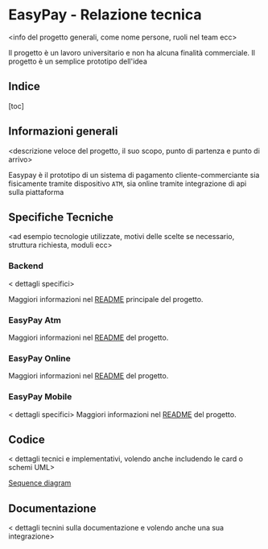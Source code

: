 # EasyPay - Relazione tecnica

<info del progetto generali, come nome persone, ruoli nel team ecc>

 Il progetto è un lavoro universitario e non ha alcuna finalità commerciale. Il progetto è un semplice prototipo dell'idea

## Indice

[toc]

## Informazioni generali

<descrizione veloce del progetto, il suo scopo, punto di partenza  e punto di arrivo>

Easypay è il prototipo di un sistema di pagamento cliente-commerciante sia fisicamente tramite dispositivo `ATM`, sia  online tramite integrazione di api sulla piattaforma 



## Specifiche Tecniche

<ad esempio tecnologie utilizzate, motivi delle scelte se necessario, struttura richiesta, moduli ecc>

### Backend

< dettagli specifici>

Maggiori informazioni nel [README](https://github.com/Seniorsimo/EasyPay/)  principale del progetto.

### EasyPay Atm

Maggiori informazioni nel [README](https://github.com/gmammolo/Easypay-atm)  del progetto.

### EasyPay Online

Maggiori informazioni nel [README](https://github.com/gmammolo/EasyPay-online)  del progetto.

### EasyPay Mobile

< dettagli specifici>
Maggiori informazioni nel [README](https://github.com/MichelettiAlessandro/EasyPay_Mobile)  del progetto.



## Codice

< dettagli tecnici e implementativi, volendo anche includendo le card o schemi UML>

[Sequence diagram](/Sequence%20Diagram.md)



## Documentazione

< dettagli tecnini sulla documentazione e volendo anche una sua integrazione>